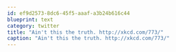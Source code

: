 ```yaml
---
id: ef9d2573-8dc6-45f5-aaaf-a3b24b616c44
blueprint: text
category: twitter
title: "Ain't this the truth. http://xkcd.com/773/"
caption: "Ain't this the truth. http://xkcd.com/773/"
---
```

